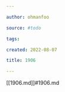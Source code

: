 ```yaml
---

author: ohmanfoo

source: #todo

tags: 

created: 2022-08-07

title: 1906

---
```

[[1906.md]]#1906.md